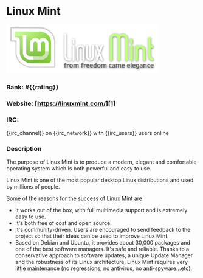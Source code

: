 Linux Mint
===========
[![Linux Mint](/images/mint.png)][1]

### Rank: #{{rating}}

### Website: [https://linuxmint.com/][1]

### IRC:
{{irc_channel}} on {{irc_network}} with {{irc_users}} users online

### Description
The purpose of Linux Mint is to produce a modern, elegant and comfortable operating system which is both powerful and easy to use.

Linux Mint is one of the most popular desktop Linux distributions and used by millions of people.

Some of the reasons for the success of Linux Mint are:

* It works out of the box, with full multimedia support and is extremely easy to use.
* It's both free of cost and open source.
* It's community-driven. Users are encouraged to send feedback to the project so that their ideas can be used to improve Linux Mint.
* Based on Debian and Ubuntu, it provides about 30,000 packages and one of the best software managers.
It's safe and reliable. Thanks to a conservative approach to software updates, a unique Update Manager and the robustness of its Linux architecture, Linux Mint requires very little maintenance (no regressions, no antivirus, no anti-spyware...etc).


[1]: https://linuxmint.com/ "Linux Mint"
